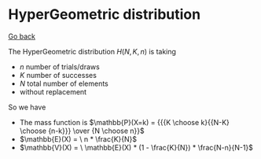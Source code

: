 # HyperGeometric distribution

[Go back](..)

The HyperGeometric distribution
$H(N, K, n)$ is taking

* $n$ number of trials/draws
* $K$ number of successes
* $N$ total number of elements
* without replacement

So we have

* The mass function is $\mathbb{P}(X=k) = {{{K \choose k}{{N-K} \choose {n-k}}} \over {N \choose n}}$
* $\mathbb{E}(X) = \ n * \frac{K}{N}$
* $\mathbb{V}(X) = \ \mathbb{E}(X) * (1 - \frac{K}{N}) * \frac{N-n}{N-1}$